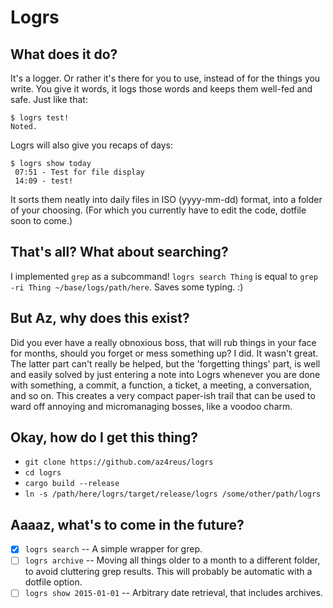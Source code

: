 # Logrs

## What does it do?
It's a logger. Or rather it's there for you to use,
instead of for the things you write. You give it words, it logs those words
and keeps them well-fed and safe. Just like that:

```
$ logrs test!
Noted.
```

Logrs will also give you recaps of days:

```
$ logrs show today
 07:51 - Test for file display
 14:09 - test!
```

It sorts them neatly into daily files in ISO (yyyy-mm-dd) format, into a folder of your choosing.
(For which you currently have to edit the code, dotfile soon to come.)

## That's all? What about searching?
I implemented `grep` as a subcommand!
`logrs search Thing` is equal to `grep -ri Thing ~/base/logs/path/here`. Saves some typing. :)

## But Az, why does this exist?
Did you ever have a really obnoxious boss, that will rub things in your face
for months, should you forget or mess something up? I did. It wasn't great.
The latter part can't really be helped, but the 'forgetting things' part, is well
and easily solved by just entering a note into Logrs whenever you are done with
something, a commit, a function, a ticket, a meeting, a conversation, and so on.
This creates a very compact paper-ish trail that can be used to ward off annoying
and micromanaging bosses, like a voodoo charm.

## Okay, how do I get this thing?
- `git clone https://github.com/az4reus/logrs`
- `cd logrs`
- `cargo build --release`
- `ln -s /path/here/logrs/target/release/logrs /some/other/path/logrs`

## Aaaaz, what's to come in the future?
- [x] `logrs search` -- A simple wrapper for grep.
- [ ] `logrs archive` -- Moving all things older to a month to a different folder, to avoid cluttering grep results. This will probably be automatic with a dotfile option.
- [ ] `logrs show 2015-01-01` -- Arbitrary date retrieval, that includes archives.

